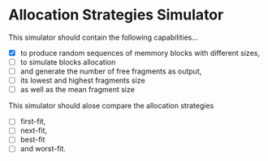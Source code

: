 # Allocation Strategies Simulator

This simulator should contain the following capabilities...

- [x] to produce random sequences of memmory blocks with different sizes,
- [ ] to simulate blocks allocation 
- [ ] and generate the number of free fragments as output, 
- [ ] its lowest and highest fragments size 
- [ ] as well as the mean fragment size

This simulator should alose compare the allocation strategies 

- [ ] first-fit,
- [ ] next-fit,
- [ ] best-fit 
- [ ] and worst-fit.

